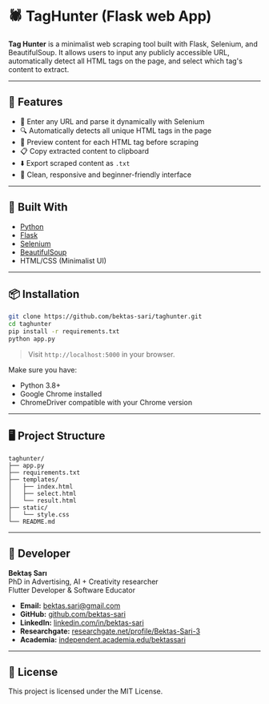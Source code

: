 # 🕷️ TagHunter (Flask web App)

**Tag Hunter** is a minimalist web scraping tool built with Flask, Selenium, and BeautifulSoup. It allows users to input any publicly accessible URL, automatically detect all HTML tags on the page, and select which tag's content to extract.

---

## 🚀 Features

* 🧭 Enter any URL and parse it dynamically with Selenium
* 🔍 Automatically detects all unique HTML tags in the page
* 🧠 Preview content for each HTML tag before scraping
* 📋 Copy extracted content to clipboard
* ⬇️ Export scraped content as `.txt`
* 🎨 Clean, responsive and beginner-friendly interface

---

## 🧰 Built With

* [Python](https://www.python.org/)
* [Flask](https://flask.palletsprojects.com/)
* [Selenium](https://www.selenium.dev/)
* [BeautifulSoup](https://www.crummy.com/software/BeautifulSoup/)
* HTML/CSS (Minimalist UI)

---

## 📦 Installation

```bash
git clone https://github.com/bektas-sari/taghunter.git
cd taghunter
pip install -r requirements.txt
python app.py
```

> Visit `http://localhost:5000` in your browser.

Make sure you have:

* Python 3.8+
* Google Chrome installed
* ChromeDriver compatible with your Chrome version

---

## 🖥️ Project Structure

```
taghunter/
├── app.py
├── requirements.txt
├── templates/
│   ├── index.html
│   ├── select.html
│   └── result.html
├── static/
│   └── style.css
└── README.md
```

---

## 👤 Developer

**Bektaş Sarı**<br>
PhD in Advertising, AI + Creativity researcher<br>
Flutter Developer & Software Educator<br>

- **Email:** [bektas.sari@gmail.com](mailto:bektas.sari@gmail.com)  
- **GitHub:** [github.com/bektas-sari](https://github.com/bektas-sari)  
- **LinkedIn:** [linkedin.com/in/bektas-sari](https://www.linkedin.com/in/bektas-sari)  
- **Researchgate:** [researchgate.net/profile/Bektas-Sari-3](https://www.researchgate.net/profile/Bektas-Sari-3)  
- **Academia:** [independent.academia.edu/bektassari](https://independent.academia.edu/bektassari)

---

## 📄 License

This project is licensed under the MIT License.
